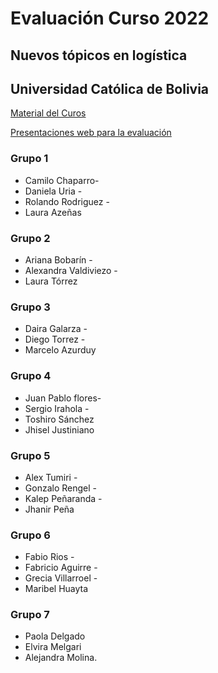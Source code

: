 
# Evaluación Curso 2022 

## Nuevos tópicos en logística

## Universidad Católica de Bolivia


[Material del Curos](https://themys.sid.uncu.edu.ar/rpalma/UCB/Nuevos_Topicos_Logistica/)

[Presentaciones web para la evaluación](https://ricardorpalma.github.io/UCB_2022/)

### Grupo 1

* Camilo Chaparro- 
* Daniela Uria - 
* Rolando Rodriguez - 
* Laura Azeñas 

### Grupo 2

* Ariana Bobarín - 
* Alexandra Valdiviezo - 
* Laura Tórrez 

### Grupo 3

* Daira Galarza - 
* Diego Torrez - 
* Marcelo Azurduy 

### Grupo 4

* Juan Pablo flores- 
* Sergio Irahola - 
* Toshiro Sánchez 
* Jhisel Justiniano

### Grupo 5

* Alex Tumiri - 
* Gonzalo Rengel - 
* Kalep Peñaranda - 
* Jhanir Peña 

### Grupo 6

* Fabio Rios - 
* Fabricio Aguirre - 
* Grecia Villarroel - 
* Maribel Huayta 

### Grupo 7

* Paola Delgado 
* Elvira Melgari
* Alejandra Molina.
 
